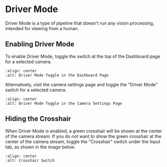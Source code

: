 # Driver Mode

Driver Mode is a type of pipeline that doesn't run any vision processing, intended for viewing from a human.

## Enabling Driver Mode

To enable Driver Mode, toggle the switch at the top of the Dashboard page for a selected camera.

```{image} images/driver-mode-dashboard.png
:align: center
:alt: Driver Mode Toggle in the Dashboard Page
```

Alternatively, visit the camera settings page and toggle the "Driver Mode" switch for a selected camera.

```{image} images/driver-mode-camera-settings.png
:align: center
:alt: Driver Mode Toggle in the Camera Settings Page
```

## Hiding the Crosshair
When Driver Mode is enabled, a green crosshair will be shown at the center of the camera stream. If you do not want to show the green crosshair at the center of the camera stream, toggle the "Crosshair" switch under the Input tab, as shown in the image below.

```{image} images/crosshair-switch.png
:align: center
:alt: Crosshair Switch
```
